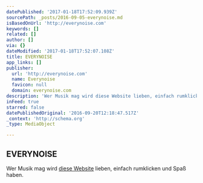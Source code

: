 ```yaml
---
datePublished: '2017-01-18T17:52:09.939Z'
sourcePath: _posts/2016-09-05-everynoise.md
isBasedOnUrl: 'http://everynoise.com'
keywords: []
related: []
author: []
via: {}
dateModified: '2017-01-18T17:52:07.108Z'
title: EVERYNOISE
app_links: []
publisher:
  url: 'http://everynoise.com'
  name: Everynoise
  favicon: null
  domain: everynoise.com
description: 'Wer Musik mag wird diese Website lieben, einfach rumklicken und Spaß haben. '
inFeed: true
starred: false
datePublishedOriginal: '2016-09-20T12:18:47.517Z'
_context: 'http://schema.org'
_type: MediaObject

---
```

<article style=""><h1>EVERYNOISE</h1></article>

Wer Musik mag wird [diese Website][0] lieben, einfach rumklicken und Spaß haben. 

[0]: http://everynoise.com/